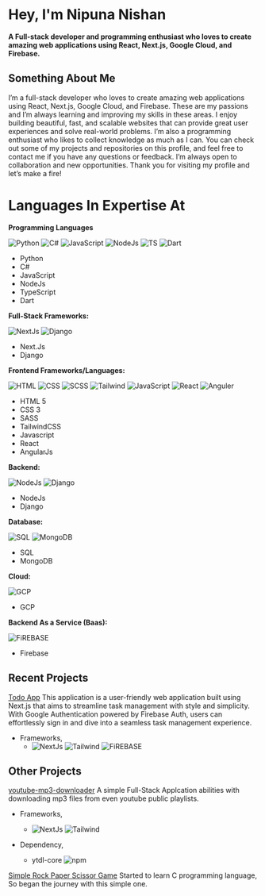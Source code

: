 # Hey, I'm Nipuna Nishan


**A Full-stack developer and programming enthusiast who loves to create amazing web applications using React, Next.js, Google Cloud, and Firebase.**


## Something About Me
I’m a full-stack developer who loves to create amazing web applications using React, Next.js, Google Cloud, and Firebase. These are my passions and I’m always learning and improving my skills in these areas. I enjoy building beautiful, fast, and scalable websites that can provide great user experiences and solve real-world problems. I’m also a programming enthusiast who likes to collect knowledge as much as I can. You can check out some of my projects and repositories on this profile, and feel free to contact me if you have any questions or feedback. I’m always open to collaboration and new opportunities. Thank you for visiting my profile and let’s make a fire!

# Languages In Expertise At

**Programming Languages**

![Python](https://img.shields.io/badge/Python-3776AB?style=for-the-badge&logo=python&logoColor=white&color=3776AB)
![C#](https://img.shields.io/badge/C%23-239120?style=for-the-badge&logo=c-sharp&logoColor=white&color=512BD4)
![JavaScript](https://img.shields.io/badge/JavaScript-F7DF1E?style=for-the-badge&logo=javascript&logoColor=black)
![NodeJs](https://img.shields.io/badge/NodeJs-18?style=for-the-badge&logo=nodedotjs&logoColor=white&color=339933)
![TS](https://img.shields.io/badge/typscript-node?style=for-the-badge&logo=typescript&logoColor=white&color=3178C6)
![Dart](https://img.shields.io/badge/dart-android?style=for-the-badge&logo=dart&logoColor=white&color=0175C2)


- Python
- C#
- JavaScript
- NodeJs
- TypeScript
- Dart





**Full-Stack Frameworks:** 

![NextJs](https://img.shields.io/badge/Next-js?style=for-the-badge&logo=next.js&logoColor=white&color=000000)
![Django](https://img.shields.io/badge/Django-092E20?style=for-the-badge&logo=django&logoColor=white)

- Next.Js
- Django


**Frontend Frameworks/Languages:** 

![HTML](https://img.shields.io/badge/HTML5-E34F26?style=for-the-badge&logo=html5&logoColor=white) 
![CSS](https://img.shields.io/badge/CSS3-1572B6?style=for-the-badge&logo=css3&logoColor=white)
![SCSS](https://img.shields.io/badge/Sass-css?style=for-the-badge&logo=sass&logoColor=white&color=CC6699) 
![Tailwind](https://img.shields.io/badge/tailwindcss-157260?style=for-the-badge&logo=tailwindcss&logoColor=white&color=06B6D4)
![JavaScript](https://img.shields.io/badge/JavaScript-F7DF1E?style=for-the-badge&logo=javascript&logoColor=black) 
![React](https://img.shields.io/badge/react-157260?style=for-the-badge&logo=react&logoColor=black&color=61DAFB) 
![Anguler](https://img.shields.io/badge/angular-js?style=for-the-badge&logo=angular&logoColor=white&color=DD0031)

- HTML 5
- CSS 3 
- SASS
- TailwindCSS
- Javascript
- React
- AngularJs

**Backend:** 

![NodeJs](https://img.shields.io/badge/NodeJs-18?style=for-the-badge&logo=nodedotjs&logoColor=white&color=339933)
![Django](https://img.shields.io/badge/Django-092E20?style=for-the-badge&logo=django&logoColor=white)

- NodeJs
- Django



**Database:** 

![SQL](https://img.shields.io/badge/SQL-4479A1?style=for-the-badge&logo=sql&logoColor=white) 
![MongoDB](https://img.shields.io/badge/MongoDB-47A248?style=for-the-badge&logo=mongodb&logoColor=white)

- SQL
- MongoDB


**Cloud:** 

![GCP](https://img.shields.io/badge/googlecloud-google?style=for-the-badge&logo=googlecloud&logoColor=white&color=4285F4)

- GCP

**Backend As a Service (Baas):**

![FiREBASE](https://img.shields.io/badge/firebase-098?style=for-the-badge&logo=firebase&logoColor=black&color=FFCA28)

- Firebase

## Recent Projects

[Todo App](https://github.com/nishansanjuka/todos-firebase.git)
This application is a user-friendly web application built using Next.js that aims to streamline task management with style and simplicity. With Google Authentication powered by Firebase Auth, users can effortlessly sign in and dive into a seamless task management experience.

- Frameworks,
    - ![NextJs](https://img.shields.io/badge/Next-js?style=for-the-badge&logo=next.js&logoColor=white&color=000000)
    ![Tailwind](https://img.shields.io/badge/tailwindcss-157260?style=for-the-badge&logo=tailwindcss&logoColor=white&color=06B6D4)
    ![FiREBASE](https://img.shields.io/badge/firebase-098?style=for-the-badge&logo=firebase&logoColor=black&color=FFCA28)



## Other Projects 

[youtube-mp3-downloader](https://github.com/nishansanjuka/YOUTUBE-CLIENT.git) A simple Full-Stack Applcation abilities with downloading mp3 files from even youtube public playlists.

- Frameworks,
    - ![NextJs](https://img.shields.io/badge/Next-js?style=for-the-badge&logo=next.js&logoColor=white&color=000000)
    ![Tailwind](https://img.shields.io/badge/tailwindcss-157260?style=for-the-badge&logo=tailwindcss&logoColor=white&color=06B6D4)

- Dependency,
    - ytdl-core ![npm](https://img.shields.io/npm/v/ytdl-core)


[Simple Rock Paper Scissor Game](https://github.com/nishansanjuka/rock_paper_scissor.git) Started to learn C programming language, So began the journey with this simple one.

